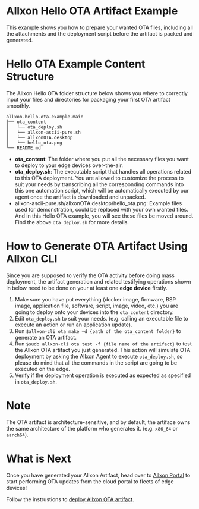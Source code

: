 # Allxon Hello OTA Artifact Example
This example shows you how to prepare your wanted OTA files, including all the attachments and the deployment script before the artifact is packed and generated. 

# Hello OTA Example Content Structure
The Allxon Hello OTA folder structure below shows you where to correctly input your files and directories for packaging your first OTA artifact smoothly. 
```
allxon-hello-ota-example-main
├── ota_content
│   └── ota_deploy.sh
│   └── allxon-ascii-pure.sh
│   └── allxonOTA.desktop
│   └── hello_ota.png
└── README.md
```
- **ota_content**:  The folder where you put all the necessary files you want to deploy to your edge devices over-the-air.
- **ota_deploy.sh**: The executable script that handles all operations related to this OTA deployment. You are allowed to customize the process to suit your needs by transcribing all the corresponding commands into this one automation script, which will be automatically executed by our agent once the artifact is downloaded and unpacked.
- allxon-ascii-pure.sh/allxonOTA.desktop/hello_ota.png: Example files used for demonstration, could be replaced with your own wanted files. And in this Hello OTA example, you will see these files be moved around. Find the above `ota_deploy.sh` for more details.



# How to Generate OTA Artifact Using Allxon CLI 
Since you are supposed to verify the OTA activity before doing mass deployment, the artifact generation and related testifying operations shown in below need to be done on your at least one **edge device** firstly. 

1. Make sure you have put everything (docker image, firmware, BSP image, application file, software, script, image, video, etc.) you are going to deploy onto your devices into the `ota_content` directory. 
2. Edit `ota_deploy.sh` to suit your needs. (e.g. calling an executable file to execute an action or run an application update).
3. Run `$allxon-cli ota make –d {path of the ota_content folder}` to generate an OTA artifact. 
4. Run `$sudo allxon-cli ota test -f {file name of the artifact}` to test the Allxon OTA artifact you just generated. This action will simulate OTA deployment by asking the Allxon Agent to execute `ota_deploy.sh`, so please do mind that all the commands in the script are going to be executed on the edge. 
5. Verify if the deployment operation is executed as expected as specified in `ota_deploy.sh`.

# Note
The OTA artifact is architecture-sensitive, and by default, the artiface owns the same architecture of the platform who generates it. (e.g. `x86_64` or `aarch64`).

   
   
# What is Next
Once you have generated your Allxon Artifact, head over to [Allxon Portal](https://dms.allxon.com/) to start performing OTA updates from the cloud portal to fleets of edge devices! 

Follow the instrustions to [deploy Allxon OTA artifact](https://www.allxon.com/knowledge/deploy-ota-artifact).
